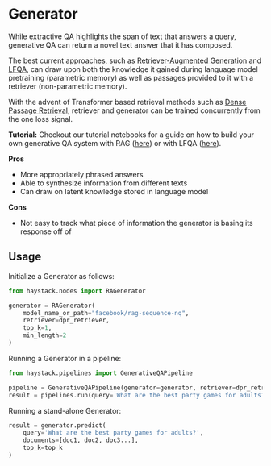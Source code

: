# Generator

While extractive QA highlights the span of text that answers a query,
generative QA can return a novel text answer that it has composed.

The best current approaches, such as [Retriever-Augmented Generation](https://arxiv.org/abs/2005.11401) and [LFQA](https://yjernite.github.io/lfqa.html),
can draw upon both the knowledge it gained during language model pretraining (parametric memory)
as well as passages provided to it with a retriever (non-parametric memory).

With the advent of Transformer based retrieval methods such as [Dense Passage Retrieval](https://arxiv.org/abs/2004.04906),
retriever and generator can be trained concurrently from the one loss signal.

<div className="max-w-xl bg-yellow-light-theme border-l-8 border-yellow-dark-theme px-6 pt-6 pb-4 my-4 rounded-md dark:bg-yellow-900">

**Tutorial:** Checkout our tutorial notebooks for a guide on how to build your own generative QA system with RAG ([here](/tutorials/v1.3.0/retrieval-augmented-generation))
or with LFQA ([here](/tutorials/v1.3.0/lfqa)).

</div>

**Pros**

- More appropriately phrased answers
- Able to synthesize information from different texts
- Can draw on latent knowledge stored in language model

**Cons**

- Not easy to track what piece of information the generator is basing its response off of

## Usage

Initialize a Generator as follows:

``` python
from haystack.nodes import RAGenerator

generator = RAGenerator(
    model_name_or_path="facebook/rag-sequence-nq",
    retriever=dpr_retriever,
    top_k=1,
    min_length=2
)
```

Running a Generator in a pipeline:

``` python
from haystack.pipelines import GenerativeQAPipeline

pipeline = GenerativeQAPipeline(generator=generator, retriever=dpr_retriever)
result = pipelines.run(query='What are the best party games for adults?', top_k_retriever=20)
```

Running a stand-alone Generator:

``` python
result = generator.predict(
    query='What are the best party games for adults?',
    documents=[doc1, doc2, doc3...],
    top_k=top_k
)
```
